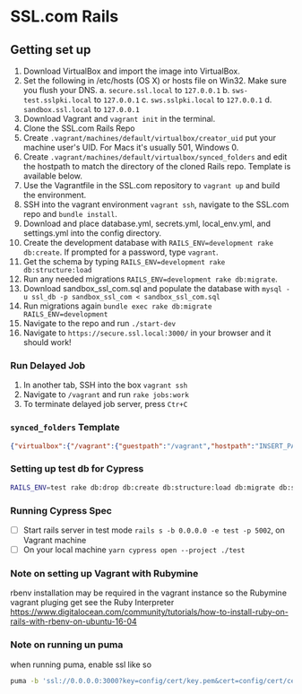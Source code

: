 # SSL.com Rails

## Getting set up

1. Download VirtualBox and import the image into VirtualBox.
2. Set the following in /etc/hosts (OS X) or hosts file on Win32. Make sure you flush your DNS.
  a. `secure.ssl.local` to `127.0.0.1`
  b. `sws-test.sslpki.local` to `127.0.0.1`
  c. `sws.sslpki.local` to `127.0.0.1`
  d. `sandbox.ssl.local` to `127.0.0.1`
3. Download Vagrant and `vagrant init` in the terminal.
4. Clone the SSL.com Rails Repo
5. Create `.vagrant/machines/default/virtualbox/creator_uid` put your machine user's UID. For Macs it's usually 501, Windows 0.
6. Create `.vagrant/machines/default/virtualbox/synced_folders` and edit the hostpath to match the directory of the cloned Rails repo. Template is available below.
7. Use the Vagrantfile in the SSL.com repository to `vagrant up` and build the environment.
8. SSH into the vagrant environment `vagrant ssh`, navigate to the SSL.com repo and `bundle install`.
9. Download and place database.yml, secrets.yml, local_env.yml, and settings.yml into the config directory.
10. Create the development database with `RAILS_ENV=development rake db:create`. If prompted for a password, type `vagrant`.
11. Get the schema by typing `RAILS_ENV=development rake db:structure:load`
12. Run any needed migrations `RAILS_ENV=development rake db:migrate`.
13. Download sandbox_ssl_com.sql and populate the database with `mysql -u ssl_db -p sandbox_ssl_com < sandbox_ssl_com.sql`
14. Run migrations again `bundle exec rake db:migrate RAILS_ENV=development`
15. Navigate to the repo and run `./start-dev`
16. Navigate to `https://secure.ssl.local:3000/` in your browser and it should work!

### Run Delayed Job

1. In another tab, SSH into the box `vagrant ssh`
2. Navigate to `/vagrant` and run `rake jobs:work`
3. To terminate delayed job server, press `Ctr+C`

### `synced_folders` Template

```json
{"virtualbox":{"/vagrant":{"guestpath":"/vagrant","hostpath":"INSERT_PATH_HERE","disabled":false,"__vagrantfile":true}}}
```

### Setting up test db for Cypress

```bash
RAILS_ENV=test rake db:drop db:create db:structure:load db:migrate db:seed --trace
```

### Running Cypress Spec

- [ ] Start rails server in test mode `rails s -b 0.0.0.0 -e test -p 5002`, on Vagrant machine
- [ ] On your local machine `yarn cypress open --project ./test`

### Note on setting up Vagrant with Rubymine
rbenv installation may be required in the vagrant instance so the Rubymine vagrant pluging get see the Ruby Interpreter 
https://www.digitalocean.com/community/tutorials/how-to-install-ruby-on-rails-with-rbenv-on-ubuntu-16-04

### Note on running un puma
when running puma, enable ssl like so
```bash
puma -b 'ssl://0.0.0.0:3000?key=config/cert/key.pem&cert=config/cert/cert.pem'
```